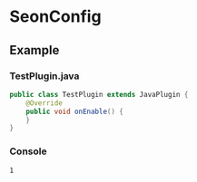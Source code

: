 # SeonConfig

## Example
### TestPlugin.java
``` Java
public class TestPlugin extends JavaPlugin {
    @Override
    public void onEnable() {
    }
}
```

### Console
``` text
1
```